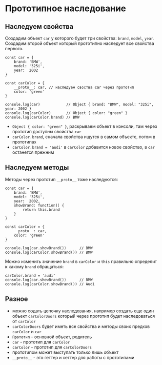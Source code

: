 # Прототипное наследование

## Наследуем свойства
Создадим объект `car` у которого будет три свойства: `brand`, `model`, `year`. Создадим второй объект который прототипно наследует все свойства первого.

    const car = {
        brand: 'BMW',
        model: '325i',
        year:  2002
    }

    const carColor = {
        __proto__: car, // наследуем своства car через прототип
        color: 'green'
    }

    console.log(car)            // Object { brand: "BMW", model: "325i", year: 2002 }
    console.log(carColor)       // Object { color: "green" }
    console.log(carColor.brand) // BMW

- `Object { color: "green" }`, раскрываем объект в консоли, там через прототип доступны свойства `car`
- `carColor.brand`, сначала свойства ищутся в самом объекте, потом в прототипах
- `carColor.brand = 'audi'` в `carColor` добавится новое свойство, в `car` останется прежним

## Наследуем методы
Методы через прототип `__proto__` тоже наследуются:

    const car = {
        brand: 'BMW',
        model: '325i',
        year:  2002,
        showBrand: function() {
            return this.brand
        }
    }

    const carColor = {
        __proto__: car,
        color: 'green'
    }

    console.log(car.showBrand())      // BMW
    console.log(carColor.showBrand()) // BMW

Можно изменить значение `brand` в `carColor` и `this` правильно определит к какому `brand` обращаться:

    carColor.brand = 'audi'
    console.log(car.showBrand())      // BMW
    console.log(carColor.showBrand()) // Audi

## Разное
- можно содать цепочку наследования, например создать еще один объект `carColorDoors` который через прототип будет наследоваться от `carColor`
- `carColorDoors` будет иметь все свойства и методы своих предков `carColor` и `car`
- `Прототип` - основной объект, родитель
- `car` - прототип для `carColor`
- `carColor` - прототип для `carColorDoors`
- прототипом может выступать только лишь объект
- `__proto__` - это геттер и сеттер для работы с прототипами
